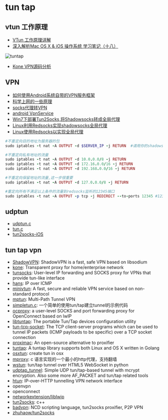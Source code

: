 # tun tap

## vtun 工作原理

* [VTun 工作原理详解](http://blog.csdn.net/tycoon1988/article/details/38366023)
* [深入解析Mac OS X & iOS 操作系统 学习笔记（十八）](http://www.jianshu.com/p/54ec6833028f)

![tuntap](http://upload-images.jianshu.io/upload_images/2125871-f4c452a13482e89c.png)

* [Kone VPN源码分析](https://ftwo.me/post/Kone%20VPN%E6%BA%90%E7%A0%81%E5%88%86%E6%9E%90/)

## VPN

* [如何使用Android系统自带的VPN服务框架](http://blog.csdn.net/roland_sun/article/details/46337171)
* [科学上网的一些原理](https://hengyunabc.github.io/something-about-science-surf-the-internet/)
* [socks代理转VPN](http://fqrouter.tumblr.com/post/51474945203/socks%E4%BB%A3%E7%90%86%E8%BD%ACvpn)
* [android VpnService](https://developer.android.com/reference/android/net/VpnService.html)
* [Win7下部署Tun2Socks,将Shadowsocks转成全局代理](http://www.lxway.net/854980611.html)
* [Linux利用Redsocks实现shadowsocks全局代理](http://blog.leanote.com/post/yangchuansheng33@gmail.com/Untitled-5526a67238f411636b000b49-47)
* [Linux使用Redsocks以实现全局代理](https://fawkex.me/linux-redsocks/)

```ruby
#不重定向目的地址为服务器的包
sudo iptables -t nat -A OUTPUT -d $SERVER_IP -j RETURN  #请用你的shadowsocks服务器的地址替换$SERVER_IP

#不重定向私有地址的流量
sudo iptables -t nat -A OUTPUT -d 10.0.0.0/8 -j RETURN
sudo iptables -t nat -A OUTPUT -d 172.16.0.0/16 -j RETURN
sudo iptables -t nat -A OUTPUT -d 192.168.0.0/16 -j RETURN

#不重定向保留地址的流量,这一步很重要
sudo iptables -t nat -A OUTPUT -d 127.0.0.0/8 -j RETURN

#重定向所有不满足以上条件的流量到redsocks监听的12345端口
sudo iptables -t nat -A OUTPUT -p tcp -j REDIRECT --to-ports 12345 #12345是你的redsocks运行的端口,请根据你的情况替换它
```

## udptun

* [udptun.c](http://linuxgazette.net/149/misc/melinte/udptun.c)
* [tun.c](http://stefans.datenbruch.de/lafonera/sources/extracted/dl/chillispot-1.0/src/tun.c)
* [tun2socks-iOS](https://github.com/shadowsocks/tun2socks-iOS)

## tun tap vpn

* [ShadowVPN](https://github.com/FlowerWrong/ShadowVPN): ShadowVPN is a fast, safe VPN based on libsodium
* [kone](https://github.com/xjdrew/kone): Transparent proxy for home/enterprise network
* [tunsocks](https://github.com/russdill/tunsocks): User-level IP forwarding and SOCKS proxy for VPNs that provide tun-like interface
* [hans](https://github.com/friedrich/hans): IP over ICMP
* [minivtun](https://github.com/rssnsj/minivtun): A fast, secure and reliable VPN service based on non-standard protocol
* [mptun](https://github.com/cloudwu/mptun): Multi-Path Tunnel VPN
* [simpletun.c](https://gist.github.com/rickyzhang-cn/8f91f5ae99c82b26f5d3): 一个简单的使用tun/tap建立tunnel的示例代码
* [ocproxy](https://github.com/cernekee/ocproxy): a user-level SOCKS and port forwarding proxy for OpenConnect based on lwIP
* [libtuntap](https://github.com/LaKabane/libtuntap): The portable Tun/Tap devices configuration utility
* [tun-tcp-socket](https://github.com/asanka-code/tun-tcp-socket): The TCP client-server programs which can be used to tunnel IP packets (ICMP payloads to be specific) over a TCP socket connection
* [proximac](https://github.com/csujedihy/proximac): An open-source alternative to proxifier
* [tuntap](https://github.com/liudanking/tuntap): A tuntap library supports both Linux and OS X written in Golang
* [osxtun](https://github.com/chzyer/osxtun): create tun in osx
* [mproxy](https://github.com/examplecode/mproxy): c 语言实现的一个最小的http代理，支持翻墙
* [wstun](https://github.com/Gawen/wstun): tun/tap tunnel over HTML5 WebSocket in python
* [udptap_tunnel](https://github.com/vi/udptap_tunnel): Simple UDP tun/tap-based tunnel with mcrypt encryption. Also some more AF_PACKET and tun/tap related tools
* [htun](https://github.com/rofl0r/htun/blob/master/doc/README): IP-over-HTTP tunnelling VPN network interface
* openvpn
* openconnect
* [networkextension/liblwip](https://github.com/networkextension/liblwip)
* [tun2socks](https://github.com/sails/tun2socks): c++
* [badvpn](https://github.com/ambrop72/badvpn): NCD scripting language, tun2socks proxifier, P2P VPN
* [zhuhaow/tun2socks](https://github.com/zhuhaow/tun2socks)
